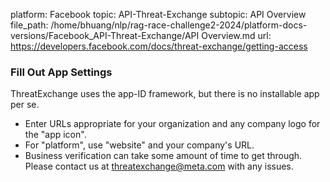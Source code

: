 platform: Facebook
topic: API-Threat-Exchange
subtopic: API Overview
file_path: /home/bhuang/nlp/rag-race-challenge2-2024/platform-docs-versions/Facebook_API-Threat-Exchange/API Overview.md
url: https://developers.facebook.com/docs/threat-exchange/getting-access


### Fill Out App Settings

[](https://scontent-cdg4-1.xx.fbcdn.net/v/t39.2365-6/292890012_627854204928767_1789413238663381649_n.png?_nc_cat=102&ccb=1-7&_nc_sid=e280be&_nc_ohc=Zq_3nmuDDGYAX9HB6V6&_nc_ht=scontent-cdg4-1.xx&oh=00_AfBvoYkRjqUB7bbIPWSr68OyxrgKiugeOEWBgnSmhcFN_A&oe=65D55CFA)

  

ThreatExchange uses the app-ID framework, but there is no installable app per se.

* Enter URLs appropriate for your organization and any company logo for the "app icon".
* For "platform", use "website" and your company's URL.
* Business verification can take some amount of time to get through. Please contact us at threatexchange@meta.com with any issues.

  

[](https://scontent-cdg4-1.xx.fbcdn.net/v/t39.2365-6/292466362_397227655570395_1131662562722176425_n.png?_nc_cat=102&ccb=1-7&_nc_sid=e280be&_nc_ohc=hgwAsS3qaGQAX_6wm-e&_nc_ht=scontent-cdg4-1.xx&oh=00_AfDSMjKsVcuf_JdPXFueuks1YcRyTrTGxPvUmPsgGKstQQ&oe=65D5796E)

  
  

[](https://scontent-cdg4-3.xx.fbcdn.net/v/t39.2365-6/292403367_3349426345285401_742102408421089417_n.png?_nc_cat=106&ccb=1-7&_nc_sid=e280be&_nc_ohc=khSHB2n3L-UAX9CHevu&_nc_ht=scontent-cdg4-3.xx&oh=00_AfDMgqMtoj-Wir6C0Qc56f3F-5b_ushnxjF4VhCVrTiWMQ&oe=65D56E8A)

  
  

[](https://scontent-cdg4-1.xx.fbcdn.net/v/t39.2365-6/292694456_457967432359085_5508285514533748348_n.png?_nc_cat=102&ccb=1-7&_nc_sid=e280be&_nc_ohc=-ecStaVkgNIAX8KCNTy&_nc_ht=scontent-cdg4-1.xx&oh=00_AfBg6RlrHLhwOllrqOhc6QY-vvZMKjf5IEKHLJJTXUrSVw&oe=65D568C3)

  
  

[](https://scontent-cdg4-2.xx.fbcdn.net/v/t39.2365-6/292580731_412383744172096_2305975966123374119_n.png?_nc_cat=101&ccb=1-7&_nc_sid=e280be&_nc_ohc=qtOZO3NZNgwAX-itso6&_nc_ht=scontent-cdg4-2.xx&oh=00_AfAsmiJTyfkkTzmZdLpt8SdeTRVBjwcKHY8G1VK_Ej5dEg&oe=65D57B03)

  
  

[](https://scontent-cdg4-2.xx.fbcdn.net/v/t39.2365-6/292809995_764249381371075_1589826872236914997_n.png?_nc_cat=107&ccb=1-7&_nc_sid=e280be&_nc_ohc=QwEa6aJ85DEAX_2Beib&_nc_ht=scontent-cdg4-2.xx&oh=00_AfB0FrTNqIbXqHljeSt31OkVv6ZdCUDuNjDcljyBn4yPLg&oe=65D56508)